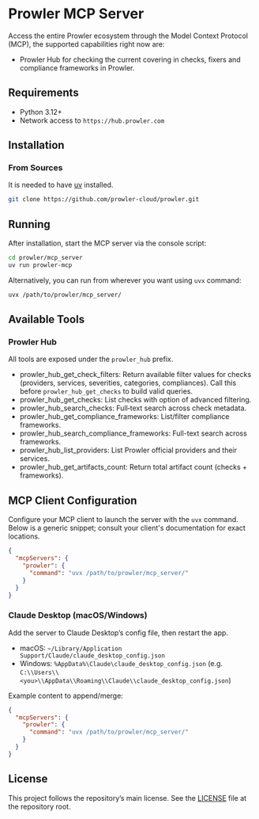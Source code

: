 # Prowler MCP Server

Access the entire Prowler ecosystem through the Model Context Protocol (MCP), the supported capabilities right now are:

- Prowler Hub for checking the current covering in checks, fixers and compliance frameworks in Prowler.

## Requirements

- Python 3.12+
- Network access to `https://hub.prowler.com`

## Installation

### From Sources

It is needed to have [uv](https://docs.astral.sh/uv/) installed.

```bash
git clone https://github.com/prowler-cloud/prowler.git
```

## Running

After installation, start the MCP server via the console script:

```bash
cd prowler/mcp_server
uv run prowler-mcp
```

Alternatively, you can run from wherever you want using `uvx` command:

```bash
uvx /path/to/prowler/mcp_server/
```

## Available Tools

### Prowler Hub

All tools are exposed under the `prowler_hub` prefix.

- prowler_hub_get_check_filters: Return available filter values for checks (providers, services, severities, categories, compliances). Call this before `prowler_hub_get_checks` to build valid queries.
- prowler_hub_get_checks: List checks with option of advanced filtering.
- prowler_hub_search_checks: Full‑text search across check metadata.
- prowler_hub_get_compliance_frameworks: List/filter compliance frameworks.
- prowler_hub_search_compliance_frameworks: Full-text search across frameworks.
- prowler_hub_list_providers: List Prowler official providers and their services.
- prowler_hub_get_artifacts_count: Return total artifact count (checks + frameworks).

## MCP Client Configuration

Configure your MCP client to launch the server with the `uvx` command. Below is a generic snippet; consult your client's documentation for exact locations.

```json
{
  "mcpServers": {
    "prowler": {
      "command": "uvx /path/to/prowler/mcp_server/"
    }
  }
}
```

### Claude Desktop (macOS/Windows)

Add the server to Claude Desktop’s config file, then restart the app.

- macOS: `~/Library/Application Support/Claude/claude_desktop_config.json`
- Windows: `%AppData%\Claude\claude_desktop_config.json` (e.g. `C:\\Users\\<you>\\AppData\\Roaming\\Claude\\claude_desktop_config.json`)

Example content to append/merge:

```json
{
  "mcpServers": {
    "prowler": {
      "command": "uvx /path/to/prowler/mcp_server/"
    }
  }
}
```

## License

This project follows the repository’s main license. See the [LICENSE](../LICENSE) file at the repository root.
